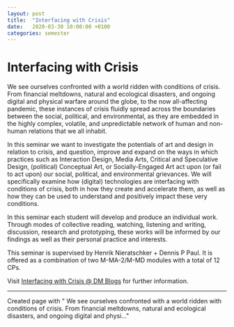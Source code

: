 ```yaml
---
layout: post
title:  "Interfacing with Crisis"
date:   2020-03-30 10:00:00 +0100
categories: semester
---
```


# Interfacing with Crisis


We see ourselves confronted with a world ridden with conditions of crisis. From financial meltdowns, natural and ecological disasters, and ongoing digital and physical warfare around the globe, to the now all-affecting pandemic, these instances of crisis fluidly spread across the boundaries between the social, political, and environmental, as they are embedded in the highly complex, volatile, and unpredictable network of human and non-human relations that we all inhabit. 

In this seminar we want to investigate the potentials of art and design in relation to crisis, and question, improve and expand on the ways in which practices such as Interaction Design, Media Arts, Critical and Speculative Design, (political) Conceptual Art, or Socially-Engaged Art act upon (or fail to act upon) our social, political, and environmental grievances. We will specifically examine how (digital) technologies are interfacing with conditions of crisis, both in how they create and accelerate them, as well as how they can be used to understand and positively impact these very conditions. 

In this seminar each student will develop and produce an individual work. Through modes of collective reading, watching, listening and writing, discussion, research and prototyping, these works will be informed by our findings as well as their personal practice and interests.

This seminar is supervised by Henrik Nieratschker + Dennis P Paul. It is offered as a combination of two M-MA-2/M-MD modules with a total of 12 CPs.

Visit [Interfacing with Crisis @ DM Blogs](http://dm-hb.de/iwc) for further information.


---

Created page with "<markdown> We see ourselves confronted with a world ridden with conditions of crisis. From financial meltdowns, natural and ecological disasters, and ongoing digital and physi..."
